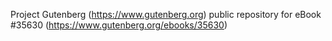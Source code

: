 Project Gutenberg (https://www.gutenberg.org) public repository for eBook #35630 (https://www.gutenberg.org/ebooks/35630)
